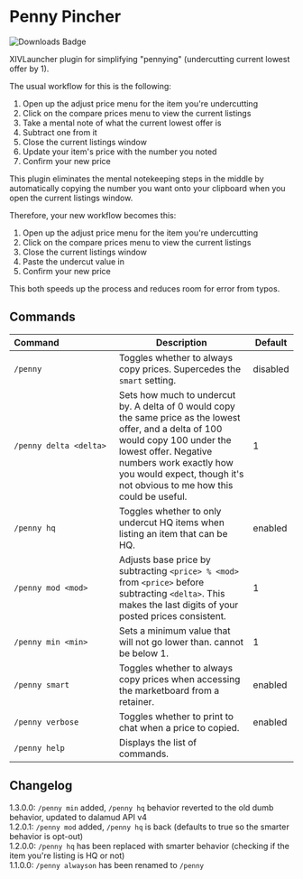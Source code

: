# Penny Pincher
![Downloads Badge](https://img.shields.io/endpoint?url=https%3A%2F%2Fvz32sgcoal.execute-api.us-east-1.amazonaws.com%2FPennyPincher)

XIVLauncher plugin for simplifying "pennying" (undercutting current lowest offer by 1).

The usual workflow for this is the following:
1. Open up the adjust price menu for the item you're undercutting
2. Click on the compare prices menu to view the current listings
3. Take a mental note of what the current lowest offer is
4. Subtract one from it
5. Close the current listings window
6. Update your item's price with the number you noted
7. Confirm your new price

This plugin eliminates the mental notekeeping steps in the middle by automatically copying the number you want onto your clipboard when you open the current listings window.

Therefore, your new workflow becomes this:
1. Open up the adjust price menu for the item you're undercutting
2. Click on the compare prices menu to view the current listings
3. Close the current listings window
4. Paste the undercut value in
5. Confirm your new price

This both speeds up the process and reduces room for error from typos.

## Commands
| Command&nbsp;&nbsp;&nbsp;&nbsp;&nbsp;&nbsp;&nbsp;&nbsp;&nbsp;&nbsp;&nbsp;&nbsp;&nbsp;&nbsp;&nbsp;&nbsp;&nbsp;&nbsp;&nbsp;&nbsp;&nbsp; | Description | Default |
|---------|-------------|---------|
|`/penny`|Toggles whether to always copy prices. Supercedes the `smart` setting.|disabled|
|`/penny delta <delta>`|Sets how much to undercut by. A delta of 0 would copy the same price as the lowest offer, and a delta of 100 would copy 100 under the lowest offer. Negative numbers work exactly how you would expect, though it's not obvious to me how this could be useful.|1|
|`/penny hq`|Toggles whether to only undercut HQ items when listing an item that can be HQ.|enabled|
|`/penny mod <mod>`|Adjusts base price by subtracting `<price> % <mod>` from `<price>` before subtracting `<delta>`. This makes the last digits of your posted prices consistent.|1|
|`/penny min <min>`|Sets a minimum value that <price> will not go lower than. <min> cannot be below 1.|1|
|`/penny smart`|Toggles whether to always copy prices when accessing the marketboard from a retainer.|enabled|
|`/penny verbose`|Toggles whether to print to chat when a price to copied.|enabled|
|`/penny help`|Displays the list of commands.||

## Changelog
1.3.0.0: `/penny min` added, `/penny hq` behavior reverted to the old dumb behavior, updated to dalamud API v4  
1.2.0.1: `/penny mod` added, `/penny hq` is back (defaults to true so the smarter behavior is opt-out)  
1.2.0.0: `/penny hq` has been replaced with smarter behavior (checking if the item you're listing is HQ or not)  
1.1.0.0: `/penny alwayson` has been renamed to `/penny`

